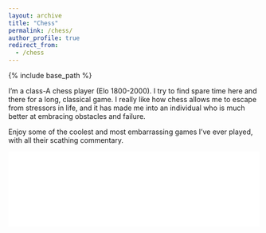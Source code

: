 ```yaml
---
layout: archive
title: "Chess"
permalink: /chess/
author_profile: true
redirect_from:
  - /chess
---
```


{% include base_path %}

I’m a class-A chess player (Elo 1800-2000). I try to find spare time here and there for a long, classical game. I really like how chess allows me to escape from stressors in life, and it has made me into an individual who is much better at embracing obstacles and failure.

Enjoy some of the coolest and most embarrassing games I’ve ever played, with all their scathing commentary.

<iframe id="9835241" allowtransparency="true" frameborder="0" style="width:100%;border:none;" src="//www.chess.com/emboard?id=9835241"></iframe><script>window.addEventListener("message",e=>{e['data']&&"9835241"===e['data']['id']&&document.getElementById(`${e['data']['id']}`)&&(document.getElementById(`${e['data']['id']}`).style.height=`${e['data']['frameHeight']+30}px`)});</script>